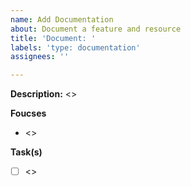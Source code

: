 ```yaml
---
name: Add Documentation
about: Document a feature and resource
title: 'Document: '
labels: 'type: documentation'
assignees: ''

---
```


**Description:** <>

**Foucses**
- <>

**Task(s)**
- [ ] <>
